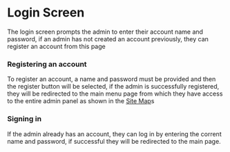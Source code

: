 # Login Screen
The login screen prompts the admin to enter their account name and password, if an admin has not created an account previously, they can register an account from this page

### Registering an account
To register an account, a name and password must be provided and then the register button will be selected, if the admin is successfully registered, they will be redirected to the main menu page from which they have access to the entire admin panel as shown in the [Site Map](/articles/Admin/SiteMap.html)s

### Signing in
If the admin already has an account, they can log in by entering the corrent name and password, if successful they will be redirected to the main page.